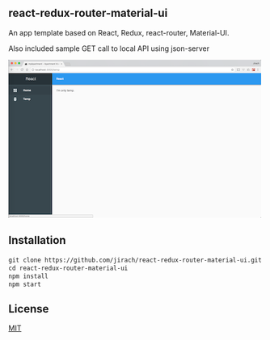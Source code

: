 ## react-redux-router-material-ui
An app template based on React, Redux, react-router, Material-UI.

Also included sample GET call to local API using json-server

![Screenshot](https://github.com/jirach/react-redux-router-material-ui/blob/master/public/Screenshot.png)

## Installation
```
git clone https://github.com/jirach/react-redux-router-material-ui.git
cd react-redux-router-material-ui
npm install
npm start
```

## License
[MIT](https://github.com/jirach/react-redux-router-material-ui/blob/master/LICENSE)
